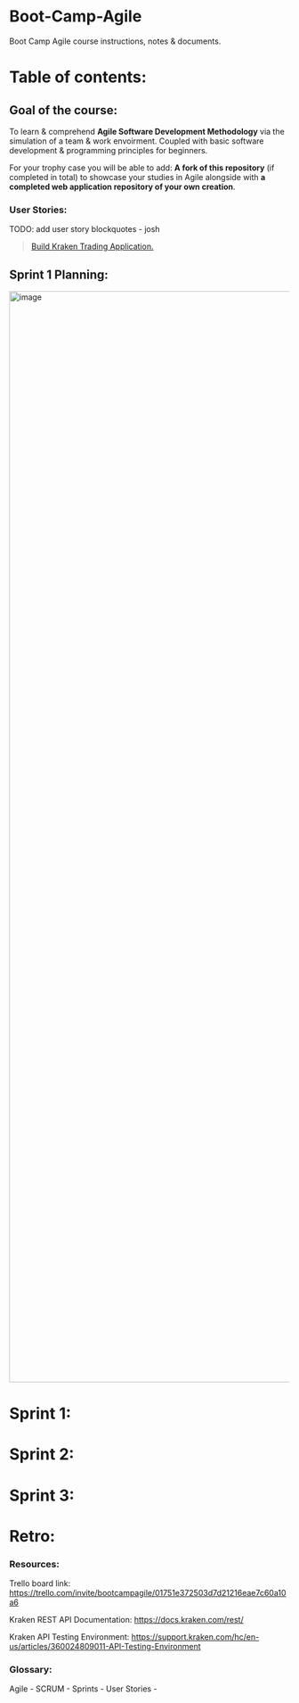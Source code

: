 # Boot-Camp-Agile
Boot Camp Agile course instructions, notes & documents. 

# Table of contents:

## Goal of the course: 
To learn & comprehend **Agile Software Development Methodology** via the simulation of a team & work envoirment. Coupled with basic software development & programming principles for beginners. 

For your trophy case you will be able to add: **A fork of this repository** (if completed in total) to showcase your studies in Agile alongside with **a completed web application repository of your own creation**. 

### User Stories:

TODO: add user story blockquotes - josh

<blockquote class="trello-card"><a href="https:&#x2F;&#x2F;trello.com&#x2F;c&#x2F;iNetA3ok&#x2F;1-build-kraken-trading-application">Build Kraken Trading Application.</a></blockquote>

## Sprint 1 Planning:

<img width="1957" alt="image" src="https://user-images.githubusercontent.com/109127536/184504424-5bb84435-f876-4e0d-ab63-fc77fb2d11bc.png">

# Sprint 1:

# Sprint 2: 

# Sprint 3:

# Retro:

### Resources:

Trello board link: https://trello.com/invite/bootcampagile/01751e372503d7d21216eae7c60a10a6

Kraken REST API Documentation: https://docs.kraken.com/rest/

Kraken API Testing Environment: https://support.kraken.com/hc/en-us/articles/360024809011-API-Testing-Environment

### Glossary:

Agile -
SCRUM -
Sprints - 
User Stories - 
